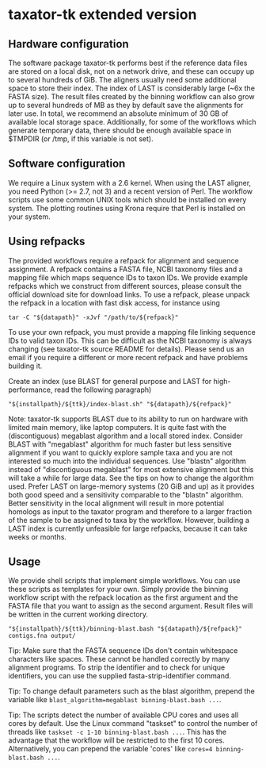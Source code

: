 # taxator-tk extended version

## Hardware configuration
The software package taxator-tk performs best if the reference data files are
stored on a local disk, not on a network drive, and these can occupy up to
several hundreds of GiB. The aligners usually need some additional space to
store their index. The index of LAST is considerably large (~6x the FASTA size).
The result files created by the binning workflow can also grow up to several
hundreds of MB as they by default save the alignments for later use. In total,
we recommend an absolute minimum of 30 GB of available local storage space.
Additionally, for some of the workflows which generate temporary data, there
should be enough available space in $TMPDIR (or /tmp, if this variable is not
set).


## Software configuration
We require a Linux system with a 2.6 kernel. When using the LAST aligner, you
need Python (>= 2.7, not 3) and a recent version of Perl. The workflow scripts
use some common UNIX tools which should be installed on every system.
The plotting routines using Krona require that Perl is installed on your system.


## Using refpacks
The provided workflows require a refpack for alignment and sequence assignment.
A refpack contains a FASTA file, NCBI taxonomy files and a mapping file which
maps sequence IDs to taxon IDs. We provide example refpacks which we construct
from different sources, please consult the official download site for download
links. To use a refpack, please unpack the refpack in a location with fast disk
access, for instance using

    tar -C "${datapath}" -xJvf "/path/to/${refpack}"

To use your own refpack, you must provide a mapping file linking sequence
IDs to valid taxon IDs. This can be difficult as the NCBI taxonomy is always
changing (see taxator-tk source README for details). Please send us an email if
you require a different or more recent refpack and have problems building it.

Create an index (use BLAST for general purpose and LAST for high-performance,
read the following paragraph)

    "${installpath}/${ttk}/index-blast.sh" "${datapath}/${refpack}"

Note: taxator-tk supports BLAST due to its ability to run on hardware with
limited main memory, like laptop computers. It is quite fast with the
(discontiguous) megablast algorithm and a locall stored index. Consider BLAST
with "megablast" algorithm for much faster but less sensitive alignment if you
want to quickly explore sample taxa and you are not interested so much into the
individual sequences. Use "blastn" algorithm instead of "discontiguous megablast"
for most extensive alignment but this will take a while for large data. See the
tips on how to change the algorithm used. Prefer LAST on large-memory systems
(20 GiB and up) as it provides both good speed and a sensitivity comparable to
the "blastn" algorithm. Better sensitivity in the local alignment will result in
more potential homologs as input to the taxator program and therefore to a larger
fraction of the sample to be assigned to taxa by the workflow. However, building
a LAST index is currently unfeasible for large refpacks, because it can take
weeks or months.

## Usage
We provide shell scripts that implement simple workflows. You can use these
scripts as templates for your own. Simply provide the binning workflow script
with the refpack location as the first argument and the FASTA file that you want
to assign as the second argument. Result files will be written in the current
working directory.

    "${installpath}/${ttk}/binning-blast.bash "${datapath}/${refpack}" contigs.fna output/

Tip: Make sure that the FASTA sequence IDs don't contain whitespace characters
like spaces. These cannot be handled correctly by many alignment programs. To
strip the identifier and to check for unique identifiers, you can use the
supplied fasta-strip-identifier command.

Tip: To change default parameters such as the blast algorithm, prepend the
variable like `blast_algorithm=megablast binning-blast.bash ...`.

Tip: The scripts detect the number of available CPU cores and uses all cores
by default. Use the Linux command "taskset" to control the number of threads
like `taskset -c 1-10 binning-blast.bash ...`. This has the advantage that
the workflow will be restricted to the first 10 cores. Alternatively, you can
prepend the variable 'cores' like `cores=4 binning-blast.bash ...`.

